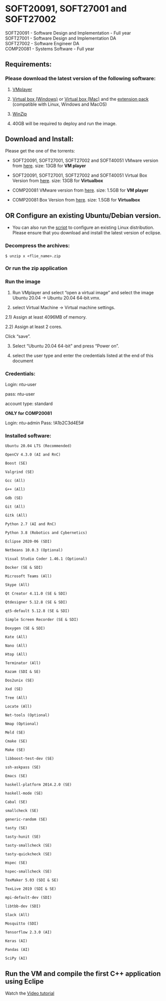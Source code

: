 # SOFT20091, SOFT27001 and SOFT27002
SOFT20091 - Software Design and Implementation - Full year <br>
SOFT27001 - Software Design and Implementation DA <br>
SOFT27002 - Software Engineer DA <br>
COMP20081 - Systems Software - Full year <br>

## Requirements: 

### Please download the latest version of the following software: 

1) [VMplayer](https://www.vmware.com/uk/products/workstation-player/workstation-player-evaluation.html)

2) [Virtual box (Windows)](https://download.virtualbox.org/virtualbox/6.1.26/VirtualBox-6.1.26-145957-Win.exe) or [Virtual box (Mac)](https://download.virtualbox.org/virtualbox/6.1.26/VirtualBox-6.1.26-145957-OSX.dmg) and the [extension pack](https://download.virtualbox.org/virtualbox/6.1.26/Oracle_VM_VirtualBox_Extension_Pack-6.1.26.vbox-extpack) (compatible with Linux, Windows and MacOS)

3) [WinZip](https://www.winzip.com/win/en/) 

4) 40GB will be required to deploy and run the image. 

## Download and Install: 
Please get the one of the torrents:
* SOFT20091, SOFT27001, SOFT27002 and SOFT40051 VMware version from [here](https://myntuac-my.sharepoint.com/:u:/g/personal/pedro_baptistamachado_ntu_ac_uk/EaxmE2M7SAtMhFaQjvkd-2oBUrHtiJkYXA_KRaJxpo9OoA?e=I3opar). size: 13GB for **VM player** 
* SOFT20091, SOFT27001, SOFT27002 and SOFT40051 Virtual Box Version from [here](https://myntuac-my.sharepoint.com/:u:/g/personal/pedro_baptistamachado_ntu_ac_uk/EcnEQUgoHwJEryJu8bvFOB4BNfT4sLUS1wrvWGfQrRjG_g?e=hoKWzA). size: 13GB for **Virtualbox**

* COMP20081 VMware version from [here](https://myntuac-my.sharepoint.com/:u:/g/personal/pedro_baptistamachado_ntu_ac_uk/EXhyfbf54odOrjyk6Wc_N-gBmFYgkMD9pfLLykI3kMZszA?e=7P4FBc). size: 1.5GB for **VM player** 
* COMP20081 Box Version from [here](https://myntuac-my.sharepoint.com/:u:/g/personal/pedro_baptistamachado_ntu_ac_uk/EfRfJxnf92hJtmBqKtOpmzEB8e9PLUWA5WooXCJ0tm3tiQ?e=JGej3P). size: 1.5GB for **Virtualbox**


## OR Configure an existing Ubuntu/Debian version.
* You can also run the [script](https://olympuss.ntu.ac.uk/sst3baptipm/SOFT20091_SDI_2020-21/blob/master/setupSDI_SE.sh) to configure an existing Linux distribution. Please ensure that you download and install the latest version of eclipse.
 
### Decompress the archives: 
```
$ unzip x <flie_name>.zip 
```
### Or run the zip application 

### Run the image 

1) Run VMplayer and select “open a virtual image” and select the image Ubuntu 20.04 -> Ubuntu 20.04 64-bit.vmx. 

2) select Virtual Machine -> Virtual machine settings.  

2.1) Assign at least 4096MB of memory. 

2.2) Assign at least 2 cores. 

Click “save”. 

3) Select “Ubuntu 20.04 64-bit" and press “Power on”. 

4) select the user type and enter the credentials listed at the end of this document 

 
### Credentials: 

Login: ntu-user  

pass: ntu-user 

account type: standard

**ONLY for COMP20081**

Login: ntu-admin
Pass: !A1b2C3d4E5#

### Installed software: 

    Ubuntu 20.04 LTS (Recommended)

    OpenCV 4.3.0 (AI and RnC)

    Boost (SE)

    Valgrind (SE)

    Gcc (All)

    G++ (All)

    Gdb (SE)
    
    Git (All)
    
    Gitk (All)

    Python 2.7 (AI and RnC)

    Python 3.8 (Robotics and Cybernetics)

    Eclipse 2020-06 (SDI)

    Netbeans 10.0.3 (Optional)

    Visual Studio Coder 1.46.1 (Optional)

    Docker (SE & SDI)

    Microsoft Teams (All)

    Skype (All)

    Qt Creator 4.11.0 (SE & SDI)

    Qtdesigner 5.12.8 (SE & SDI)

    qt5-default 5.12.8 (SE & SDI)

    Simple Screen Recorder (SE & SDI)

    Doxygen (SE & SDI)

    Kate (All)

    Nano (All)

    Htop (All)

    Terminator (All)

    Kazam (SDI & SE)

    Dos2unix (SE)

    Xxd (SE)

    Tree (All)

    Locate (All)

    Net-tools (Optional)

    Nmap (Optional)

    Meld (SE)

    Cmake (SE)

    Make (SE)

    libboost-test-dev (SE)

    ssh-askpass (SE)

    Emacs (SE)

    haskell-platform 2014.2.0 (SE)

    haskell-mode (SE)

    Cabal (SE)

    smallcheck (SE)

    generic-random (SE)

    tasty (SE)

    tasty-hunit (SE)

    tasty-smallcheck (SE)

    tasty-quickcheck (SE)

    Hspec (SE)

    hspec-smallcheck (SE)

    TexMaker 5.03 (SDI & SE)

    TexLive 2019 (SDI & SE)
    
    mpi-default-dev (SDI)
    
    libtbb-dev (SDI)

    Slack (All)

    Mosquitto (SDI)
    
    Tensorflow 2.3.0 (AI)
    
    Keras (AI)
    
    Pandas (AI)
   
    SciPy (AI)



## Run the VM and compile the first C++ application using Eclipe
Watch the [Video tutorial](https://web.microsoftstream.com/video/c6c7cfe3-a35b-40c0-a5aa-a58833c935c2)
